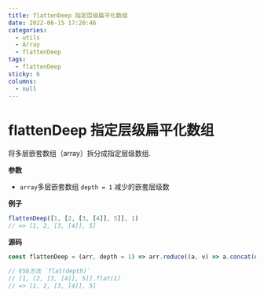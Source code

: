 ```yaml
---
title: flattenDeep 指定层级扁平化数组
date: 2022-06-15 17:20:46
categories: 
  - utils
  - Array
  - flattenDeep
tags: 
  - flattenDeep
sticky: 6
columns: 
  - null
---
```

# flattenDeep 指定层级扁平化数组

将多层嵌套数组（array）拆分成指定层级数组.

**参数**

- `array`多层嵌套数组 `depth = 1` 减少的嵌套层级数

**例子**

```js
flattenDeep([1, [2, [3, [4]], 5]], 1)
// => [1, 2, [3, [4]], 5]
```

**源码**

```js
const flattenDeep = (arr, depth = 1) => arr.reduce((a, v) => a.concat(depth > 1 && Array.isArray(v) ? flatten(v, depth - 1) : v), [])

// ES6方法 `flat(depth)`
// [1, [2, [3, [4]], 5]].flat(1)
// => [1, 2, [3, [4]], 5]
```
